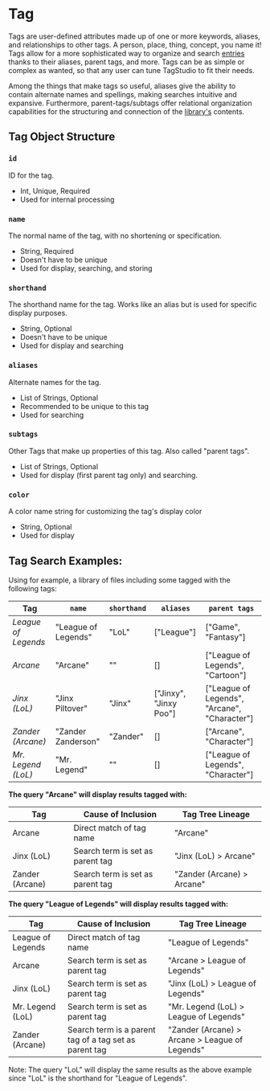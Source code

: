 # Tag

Tags are user-defined attributes made up of one or more keywords, aliases, and relationships to other tags. A person, place, thing, concept, you name it! Tags allow for a more sophisticated way to organize and search [entries](entry.md) thanks to their aliases, parent tags, and more.
Tags can be as simple or complex as wanted, so that any user can tune TagStudio to fit their needs.

Among the things that make tags so useful, aliases give the ability to contain alternate names and spellings, making searches intuitive and expansive. Furthermore, parent-tags/subtags offer relational organization capabilities for the structuring and connection of the [library's](index.md) contents.

## Tag Object Structure

### `id`

ID for the tag.

- Int, Unique, Required
- Used for internal processing

### `name`

The normal name of the tag, with no shortening or specification.

- String, Required
- Doesn't have to be unique
- Used for display, searching, and storing

### `shorthand`

The shorthand name for the tag. Works like an alias but is used for specific display purposes.

- String, Optional
- Doesn't have to be unique
- Used for display and searching

### `aliases`

Alternate names for the tag.

- List of Strings, Optional
- Recommended to be unique to this tag
- Used for searching

### `subtags`

Other Tags that make up properties of this tag. Also called "parent tags".

- List of Strings, Optional
- Used for display (first parent tag only) and searching.

### `color`

A color name string for customizing the tag's display color

- String, Optional
- Used for display

## Tag Search Examples:

Using for example, a library of files including some tagged with the following tags:

| Tag                 | `name`              | `shorthand` | `aliases`              | `parent tags`                                |
| ------------------- | ------------------- | ----------- | ---------------------- | -------------------------------------------- |
| _League of Legends_ | "League of Legends" | "LoL"       | ["League"]             | ["Game", "Fantasy"]                          |
| _Arcane_            | "Arcane"            | ""          | []                     | ["League of Legends", "Cartoon"]             |
| _Jinx (LoL)_        | "Jinx Piltover"     | "Jinx"      | ["Jinxy", "Jinxy Poo"] | ["League of Legends", "Arcane", "Character"] |
| _Zander (Arcane)_   | "Zander Zanderson"  | "Zander"    | []                     | ["Arcane", "Character"]                      |
| _Mr. Legend (LoL)_  | "Mr. Legend"        | ""          | []                     | ["League of Legends", "Character"]           |

**The query "Arcane" will display results tagged with:**

| Tag             | Cause of Inclusion               | Tag Tree Lineage           |
| --------------- | -------------------------------- | -------------------------- |
| Arcane          | Direct match of tag name         | "Arcane"                   |
| Jinx (LoL)      | Search term is set as parent tag | "Jinx (LoL) > Arcane"      |
| Zander (Arcane) | Search term is set as parent tag | "Zander (Arcane) > Arcane" |

**The query "League of Legends" will display results tagged with:**

| Tag               | Cause of Inclusion                                     | Tag Tree Lineage                               |
| ----------------- | ------------------------------------------------------ | ---------------------------------------------- |
| League of Legends | Direct match of tag name                               | "League of Legends"                            |
| Arcane            | Search term is set as parent tag                       | "Arcane > League of Legends"                   |
| Jinx (LoL)        | Search term is set as parent tag                       | "Jinx (LoL) > League of Legends"               |
| Mr. Legend (LoL)  | Search term is set as parent tag                       | "Mr. Legend (LoL) > League of Legends"         |
| Zander (Arcane)   | Search term is a parent tag of a tag set as parent tag | "Zander (Arcane) > Arcane > League of Legends" |

Note: The query "LoL" will display the same results as the above example since "LoL" is the shorthand for "League of Legends".

